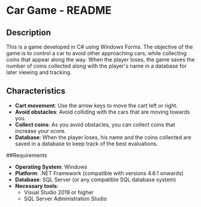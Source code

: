 # Car Game - README

## Description

This is a game developed in C# using Windows Forms. The objective of the game is to control a car to avoid other approaching cars, while collecting coins that appear along the way. When the player loses, the game saves the number of coins collected along with the player's name in a database for later viewing and tracking.

## Characteristics

- **Cart movement**: Use the arrow keys to move the cart left or right.
- **Avoid obstacles**: Avoid colliding with the cars that are moving towards you.
- **Collect coins**: As you avoid obstacles, you can collect coins that increase your score.
- **Database**: When the player loses, his name and the coins collected are saved in a database to keep track of the best evaluations.

##Requirements

- **Operating System**: Windows
- **Platform**: .NET Framework (compatible with versions 4.6.1 onwards)
- **Database**: SQL Server (or any compatible SQL database system)
- **Necessary tools**:
  - Visual Studio 2019 or higher
  - SQL Server Administration Studio
